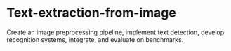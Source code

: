# Text-extraction-from-image
Create an image preprocessing pipeline, implement text detection, develop recognition systems, integrate, and evaluate on benchmarks.
